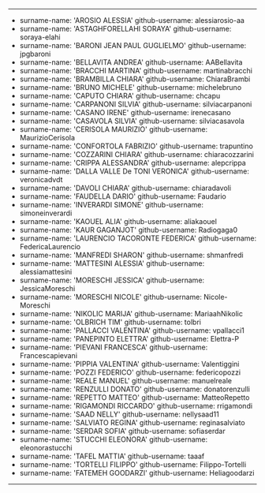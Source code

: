 ---
-
    surname-name: 'AROSIO ALESSIA'
    github-username: alessiarosio-aa
-
    surname-name: 'ASTAGHFORELLAHI SORAYA'
    github-username: soraya-elahi
-
    surname-name: 'BARONI JEAN PAUL GUGLIELMO'
    github-username: jpgbaroni
-
    surname-name: 'BELLAVITA ANDREA'
    github-username: AABellavita
-
    surname-name: 'BRACCHI MARTINA'
    github-username: martinabracchi
-
    surname-name: 'BRAMBILLA CHIARA'
    github-username: ChiaraBrambi
-
    surname-name: 'BRUNO MICHELE'
    github-username: michelebruno
-
    surname-name: 'CAPUTO CHIARA'
    github-username: chcapu
-
    surname-name: 'CARPANONI SILVIA'
    github-username: silviacarpanoni
-
    surname-name: 'CASANO IRENE'
    github-username: irenecasano
-
    surname-name: 'CASAVOLA SILVIA'
    github-username: silviacasavola
-
    surname-name: 'CERISOLA MAURIZIO'
    github-username: MaurizioCerisola
-
    surname-name: 'CONFORTOLA FABRIZIO'
    github-username: trapuntino
-
    surname-name: 'COZZARINI CHIARA'
    github-username: chiaracozzarini
-
    surname-name: 'CRIPPA ALESSANDRA'
    github-username: alepcrippa
-
    surname-name: 'DALLA VALLE De TONI VERONICA'
    github-username: veronicadvdt
-
    surname-name: 'DAVOLI CHIARA'
    github-username: chiaradavoli
-
    surname-name: 'FAUDELLA DARIO'
    github-username: Faudario
-
    surname-name: 'INVERARDI SIMONE'
    github-username: simoneinverardi
-
    surname-name: 'KAOUEL ALIA'
    github-username: aliakaouel
-
    surname-name: 'KAUR GAGANJOT'
    github-username: Radiogaga0
-
    surname-name: 'LAURENCIO TACORONTE FEDERICA'
    github-username: FedericaLaurencio
-
    surname-name: 'MANFREDI SHARON'
    github-username: shmanfredi
-
    surname-name: 'MATTESINI ALESSIA'
    github-username: alessiamattesini
-
    surname-name: 'MORESCHI JESSICA'
    github-username: JessicaMoreschi
-
    surname-name: 'MORESCHI NICOLE'
    github-username: Nicole-Moreschi
-
    surname-name: 'NIKOLIC MARIJA'
    github-username: MariaahNikolic
-
    surname-name: 'OLBRICH TIM'
    github-username: tolbri
-
    surname-name: 'PALLACCI VALENTINA'
    github-username: vpallacci1
-
    surname-name: 'PANEPINTO ELETTRA'
    github-username: Elettra-P
-
    surname-name: 'PIEVANI FRANCESCA'
    github-username: Francescapievani
-
    surname-name: 'PIPPIA VALENTINA'
    github-username: Valentiggini
-
    surname-name: 'POZZI FEDERICO'
    github-username: federicopozzi
-
    surname-name: 'REALE MANUEL'
    github-username: manuelreale
-
    surname-name: 'RENZULLI DONATO'
    github-username: donatorenzulli
-
    surname-name: 'REPETTO MATTEO'
    github-username: MatteoRepetto
-
    surname-name: 'RIGAMONDI RICCARDO'
    github-username: rrigamondi
-
    surname-name: 'SAAD NELLY'
    github-username: nellysaad11
-
    surname-name: 'SALVIATO REGINA'
    github-username: reginasalviato
-
    surname-name: 'SERDAR SOFIA'
    github-username: sofiaserdar
-
    surname-name: 'STUCCHI ELEONORA'
    github-username: eleonorastucchi
-
    surname-name: 'TAFEL MATTIA'
    github-username: taaaf
-
    surname-name: 'TORTELLI FILIPPO'
    github-username: Filippo-Tortelli
-
    surname-name: 'FATEMEH GOODARZI'
    github-username: Heliagoodarzi

---